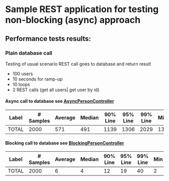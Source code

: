 # Sample REST application for testing non-blocking (async) approach

## Performance tests results:

### Plain database call
Testing of usual scenario REST call goes to database and return result

+ 100 users
+ 10 seconds for ramp-up
+ 10 loops
+ 2 REST calls (get all users| get user by id)

#### Async call to database see [AsyncPersonController](https://github.com/ppolushkin/sample-rest/blob/master/src/main/java/hello/AsyncPersonController.java)

|Label|# Samples|Average|Median|90% Line|95% Line|99% Line|Min|Max|Error %|Throughput|KB/sec|
|---|---|---|---|---|---|---|---|---|---|---|---|
|TOTAL|2000|571|491|1139|1306|2029|13|2902|0.00%|100.8|23.9|

#### Blocking call to database see [BlockingPersonController](https://github.com/ppolushkin/sample-rest/blob/master/src/main/java/hello/BlockingPersonController.java)

|Label|# Samples|Average|Median|90% Line|95% Line|99% Line|Min|Max|Error %|Throughput|KB/sec|
|---|---|---|---|---|---|---|---|---|---|---|---|
|TOTAL|2000|6|4|12|19|40|2|134|0.00%|193.8|45.9|
